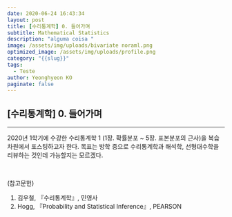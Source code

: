 ```yaml
---
date: 2020-06-24 16:43:34
layout: post
title: [수리통계학] 0. 들어가며
subtitle: Mathematical Statistics
description: "alguma coisa "
image: /assets/img/uploads/bivariate noraml.png
optimized_image: /assets/img/uploads/profile.png
category: "{{slug}}"
tags:
  - Teste
author: Yeonghyeon KO
paginate: false
---
```

## [수리통계학] 0. 들어가며
---

  2020년 1학기에 수강한 수리통계학 1 (1장. 확률분포 ~ 5장. 표본분포의 근사)을 복습 차원에서 포스팅하고자 한다. 목표는 방학 중으로 수리통계학과 해석학, 선형대수학을 리뷰하는 것인데 가능할지는 모르겠다.



<br>



(참고문헌)
 1. 김우철, 『수리통계학』, 민영사
 2. Hogg, 『Probability and Statistical Inference』, PEARSON
